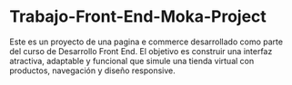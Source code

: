 # Trabajo-Front-End-Moka-Project
Este es un proyecto de una pagina e commerce desarrollado como parte del curso de Desarrollo Front End. 
El objetivo es construir una interfaz atractiva, adaptable y funcional que simule una tienda virtual con productos, navegación y diseño responsive.
